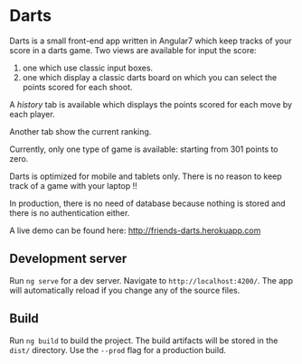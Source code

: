 # Darts

Darts is a small front-end app written in Angular7 which keep tracks of your score in a darts game. 
Two views are available for input the score: 

1. one which use classic input boxes.
2. one which display a classic darts board on which you can select the points scored for each shoot.

A _history_ tab is available which displays the points scored for each move by each player.

Another tab show the current ranking.

Currently, only one type of game is available: starting from 301 points to zero.

Darts is optimized for mobile and tablets only. There is no reason to keep track of a game with your laptop !!

In production, there is no need of database because nothing is stored and there is no authentication either.

A live demo can be found here: http://friends-darts.herokuapp.com

## Development server

Run `ng serve` for a dev server. Navigate to `http://localhost:4200/`. The app will automatically reload if you change any of the source files.

## Build

Run `ng build` to build the project. The build artifacts will be stored in the `dist/` directory. Use the `--prod` flag for a production build.


